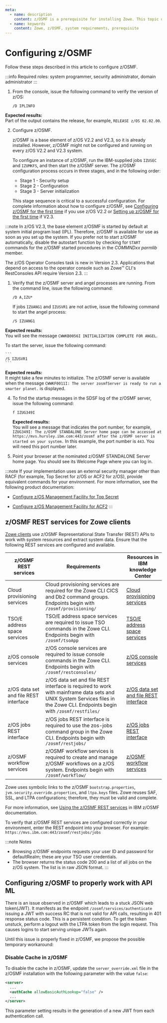 ```yaml
---
meta:
  - name: description
    content: z/OSMF is a prerequisite for installing Zowe. This topic describes procedures and tips for meeting z/OSMF requirements for Zowe to work. You can refer to the Knowledge Center of IBM z/OS Management Facility for detailed information. 
  - name: keywords
    content: Zowe, z/OSMF, system requirements, prerequisite
---
```


# Configuring z/OSMF

Follow these steps described in this article to configure z/OSMF.

:::info Required roles: system programmer, security administrator, domain administrator
:::

1. From the console, issue the following command to verify the version of z/OS:
    ```
    /D IPLINFO
    ```
  **Expected results:**  
  Part of the output contains the release, for example, `RELEASE z/OS 02.02.00`.

2. Configure z/OSMF.

    z/OSMF is a base element of z/OS V2.2 and V2.3, so it is already installed. However, z/OSMF might not be configured and running on every z/OS V2.2 and V2.3 system.

    To configure an instance of z/OSMF, run the IBM-supplied jobs `IZUSEC` and `IZUMKFS`, and then start the z/OSMF server.
    The z/OSMF configuration process occurs in three stages, and in the following order:
    - Stage 1 - Security setup
    - Stage 2 - Configuration
    - Stage 3 - Server initialization

   This stage sequence is critical to a successful configuration. For complete information about how to configure z/OSMF, see [Configuring z/OSMF for the first time][56147429] if you use z/OS V2.2 or [Setting up z/OSMF for the first time][56699d6d] if V2.3.

  [56147429]: https://www.ibm.com/support/knowledgecenter/SSLTBW_2.2.0/com.ibm.zos.v2r2.izua300/IZUHPINFO_ConfiguringMain.htm "Configuring z/OSMF"
  [56699d6d]: https://www.ibm.com/support/knowledgecenter/SSLTBW_2.3.0/com.ibm.zos.v2r3.izua300/IZUHPINFO_ConfiguringMain.htm "Setting up z/OSMF for the first time"

  :::note
  In z/OS V2.3, the base element z/OSMF is started by default at system initial program load (IPL). Therefore, z/OSMF is available for use as soon as you set up the system. If you prefer not to start z/OSMF automatically, disable the autostart function by checking for `START` commands for the z/OSMF started procedures in the _COMMNDxx parmlib_ member.

  The z/OS Operator Consoles task is new in Version 2.3. Applications that depend on access to the operator console such as Zowe&trade; CLI's RestConsoles API require Version 2.3.
  :::

1. Verify that the z/OSMF server and angel processes are running. From the command line, issue the following command:

    ```
    /D A,IZU*
    ```

    If jobs `IZUANG1` and `IZUSVR1` are not active, issue the following command to start the angel process:

    ```
    /S IZUANG1
    ```
  **Expected results:**  
  You will see the message `CWWKB0056I INITIALIZATION COMPLETE FOR ANGEL`.
  
  To start the server, issue the following command:

    ```
    /S IZUSVR1
    ```

  **Expected results:**  
  It might take a few minutes to initialize. The z/OSMF server is available when the message `CWWKF0011I: The server zosmfServer is ready to run a smarter planet.` is displayed.

4. To find the startup messages in the SDSF log of the z/OSMF server, issue the following command:

    ```
    f IZUG349I
    ```

    **Expected results:**  
    You will see a message that indicates the port number, for example, `IZUG349I: The z/OSMF STANDALONE Server home page can be accessed at  https://mvs.hursley.ibm.com:443/zosmf after the z/OSMF server is started on your system.` In this example, the port number is `443`. You will need this port number later.

5. Point your browser at the nominated z/OSMF STANDALONE Server home page. You should see its Welcome Page where you can log in.

:::note
If your implementation uses an external security manager other than RACF (for example, Top Secret for z/OS or ACF2 for z/OS), provide equivalent commands for your environment. For more information, see the following product documentation:

- [Configure z/OS Management Facility for Top Secret](https://techdocs.broadcom.com/content/broadcom/techdocs/us/en/ca-mainframe-software/security/ca-top-secret-for-z-os/16-0/installing/configure-z-os-management-facility-for-ca-top-secret.html)

- [Configure z/OS Management Facility for ACF2](https://techdocs.broadcom.com/us/en/ca-mainframe-software/security/ca-acf2-for-z-os/16-0/installing/configure-z-os-management-facility-for-ca-acf2.html)
:::

## z/OSMF REST services for Zowe clients
[Zowe clients](../appendix/zowe-glossary.md#zowe-client-projects) use z/OSMF Representational State Transfer (REST) APIs to work with system resources and extract system data. Ensure that the following REST services are configured and available.

  z/OSMF REST services  | Requirements  | Resources in IBM knowledge Center
  ---|---|---
  Cloud provisioning services | Cloud provisioning services are required for the Zowe CLI CICS and Db2 command groups. Endpoints begin with `/zosmf/provisioning/`  | [Cloud provisioning services][aab6df02]
  TSO/E address space services  | TSO/E address space services are required to issue TSO commands in the Zowe CLI. Endpoints begin with `/zosmf/tsoApp`  |  [TSO/E address space services][a5ec5a22]
  z/OS console services  | z/OS console services are required to issue console commands in the Zowe CLI. Endpoints begin with `/zosmf/restconsoles/`  | [z/OS console services][cec53ca4]
  z/OS data set and file REST interface  | z/OS data set and file REST interface is required to work with mainframe data sets and UNIX System Services files in the Zowe CLI. Endpoints begin with `/zosmf/restfiles/`  |  [z/OS data set and file REST interface][6bbf5bfd]
  z/OS jobs REST interface  |z/OS jobs REST interface is required to use the zos-jobs command group in the Zowe CLI. Endpoints begin with `/zosmf/restjobs/`   |  [z/OS jobs REST interface][9d372fb1]
  z/OSMF workflow services  | z/OSMF workflow services is required to create and manage z/OSMF workflows on a z/OS system. Endpoints begin with `/zosmf/workflow/`  | [z/OSMF workflow services][4e443fd6]

  [a5ec5a22]: https://www.ibm.com/docs/en/zos/2.3.0?topic=services-tsoe-address-space "TSO/E address space services"
  [aab6df02]: https://www.ibm.com/docs/en/zos/2.3.0?topic=configuration-preparing-use-cloud-provisioning "Cloud provisioning services"
  [cec53ca4]: https://www.ibm.com/docs/en/zos/2.3.0?topic=services-zos-console "z/OS console"
  [6bbf5bfd]: https://www.ibm.com/docs/en/zos/2.3.0?topic=services-zos-data-set-file-rest-interface "z/OS data set and file interface"
  [9d372fb1]: https://www.ibm.com/docs/en/zos/2.3.0?topic=services-zos-jobs-rest-interface "z/OS jobs interface"
  [4e443fd6]: https://www.ibm.com/docs/en/zos/2.3.0?topic=services-zosmf-workflow "z/OSMF workflow services"  

  Zowe uses symbolic links to the z/OSMF `bootstrap.properties`, `jvm.security.override.properties`, and `ltpa.keys` files. Zowe reuses SAF, SSL, and LTPA configurations; therefore, they must be valid and complete.

  For more information, see [Using the z/OSMF REST services][0c0f6f64] in IBM z/OSMF documentation.

  [0c0f6f64]: https://www.ibm.com/docs/en/zos/2.3.0?topic=guide-using-zosmf-rest-services "Using the z/OSMF REST services"

  To verify that z/OSMF REST services are configured correctly in your environment, enter the REST endpoint into your browser. For example: `https://mvs.ibm.com:443/zosmf/restjobs/jobs`

  :::note Notes

  - Browsing z/OSMF endpoints requests your user ID and password for defaultRealm; these are your TSO user credentials.
  - The browser returns the status code 200 and a list of all jobs on the z/OS system. The list is in raw JSON format.
  :::
  
## Configuring z/OSMF to properly work with API ML

There is an issue observed in z/OSMF which leads to a stuck JSON web token(JWT). It manifests as the endpoint `/zosmf/services/authenticate` issuing a JWT with success RC that is not valid for API calls, resulting in 401 response status code. This is a persistent condition.
To get the token unstuck, perform a logout with the LTPA token from the login request. This causes logins to start serving unique JWTs again.

Until this issue is properly fixed in z/OSMF, we propose the possible temporary workaround:

### Disable Cache in z/OSMF

To disable the cache in z/OSMF, update the `server_override.xml` file in the z/OSMF installation with the following parameter with the value `false`:

```xml
<server>
  ...
  <authCache allowBasicAuthLookup="false" />
  ...
</server>

```

This parameter setting results in the generation of a new JWT from each authentication call.


